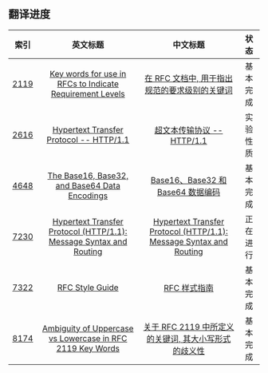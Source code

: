 ## 翻译进度

|    索引    |    英文标题    |    中文标题    |    状态    |
|:----------:|:--------------:|:--------------:|:----------:|
| [2119](../rfc/rfc2119/README.md) | [Key words for use in RFCs to Indicate Requirement Levels](../rfc/rfc2119/rfc2119.txt) | [在 RFC 文档中, 用于指出规范的要求级别的关键词](../rfc/rfc2119/rfc2119_zh.txt) | 基本完成 |
| [2616](../rfc/rfc2616/README.md) | [Hypertext Transfer Protocol -- HTTP/1.1](../rfc/rfc2616/rfc2616.txt) | [超文本传输协议 -- HTTP/1.1](../rfc/rfc2616/rfc2616_zh.txt) | 实验性质 |
| [4648](../rfc/rfc4648/README.md) | [The Base16, Base32, and Base64 Data Encodings](../rfc/rfc4648/rfc4648.txt) | [Base16、Base32 和 Base64 数据编码](../rfc/rfc4648/rfc4648_zh.txt) | 基本完成 |
| [7230](../rfc/rfc7230/README.md) | [Hypertext Transfer Protocol (HTTP/1.1): Message Syntax and Routing](../rfc/rfc7230/rfc7230.txt) | [Hypertext Transfer Protocol (HTTP/1.1): Message Syntax and Routing](../rfc/rfc7230/rfc7230_zh.txt) | 正在进行 |
| [7322](../rfc/rfc7322/README.md) | [RFC Style Guide](../rfc/rfc7322/rfc7322.txt) | [RFC 样式指南](../rfc/rfc7322/rfc7322_zh.txt) | 基本完成 |
| [8174](../rfc/rfc8174/README.md) | [Ambiguity of Uppercase vs Lowercase in RFC 2119 Key Words](../rfc/rfc8174/rfc8174.txt) | [关于 RFC 2119 中所定义的关键词, 其大小写形式的歧义性](../rfc/rfc8174/rfc8174_zh.txt) | 基本完成 |
